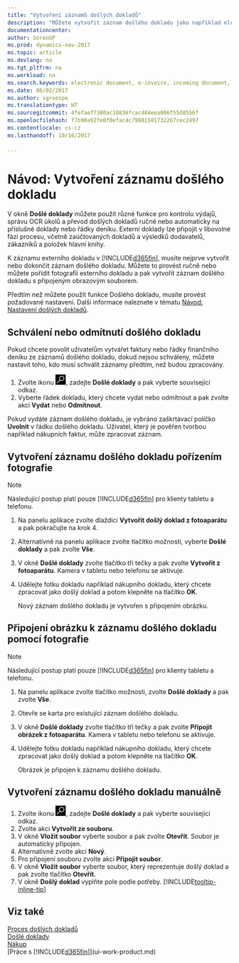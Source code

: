 ```yaml
---
title: "Vytvoření záznamů došlých dokladů"
description: "Můžete vytvořit záznam došlého dokladu jako například elektronické faktury a řízení úkolů OCR, eCommerce a výměny dokumentů."
documentationcenter: 
author: SorenGP
ms.prod: dynamics-nav-2017
ms.topic: article
ms.devlang: na
ms.tgt_pltfrm: na
ms.workload: na
ms.search.keywords: electronic document, e-invoice, incoming document, OCR, ecommerce, document exchange, import invoice
ms.date: 06/02/2017
ms.author: sgroespe
ms.translationtype: HT
ms.sourcegitcommit: 4fefaef7380ac10836fcac404eea006f55d8556f
ms.openlocfilehash: f7b90a92fe0f0efac4c79881501732267cec2497
ms.contentlocale: cs-cz
ms.lasthandoff: 10/16/2017

---
```

# <a name="how-to-create-incoming-document-records"></a>Návod: Vytvoření záznamu došlého dokladu
V okně **Došlé doklady** můžete použít různé funkce pro kontrolu výdajů, správu OCR úkolů a převod došlých dokladů ručně nebo automaticky na příslušné doklady nebo řádky deníku. Externí doklady lze připojit v libovolné fázi procesu, včetně zaúčtovaných dokladů a výsledků dodavatelů, zákazníků a položek hlavní knihy.

K záznamu externího dokladu v [!INCLUDE[d365fin](includes/d365fin_md.md)], musíte nejprve vytvořit nebo dokončit záznam došlého dokladu. Můžete to provést ručně nebo můžete pořídit fotografii externího dokladu a pak vytvořit záznam došlého dokladu s připojeným obrazovým souborem.

Předtím než můžete použít funkce Došlého dokladu, musíte provést požadované nastavení. Další informace naleznete v tématu [Návod: Nastavení došlých dokladů](across-how-setup-income-documents.md).

## <a name="to-approve-or-reject-an-incoming-document"></a>Schválení nebo odmítnutí došlého dokladu
Pokud chcete povolit uživatelům vytvářet faktury nebo řádky finančního deníku ze záznamů došlého dokladu, dokud nejsou schváleny, můžete nastavit toho, kdo musí schválit záznamy předtím, než budou zpracovány.

1. Zvolte ikonu ![Vyhledat stránku nebo sestavu](media/ui-search/search_small.png "Ikona Vyhledat stránku nebo sestavu"), zadejte **Došlé doklady** a pak vyberte související odkaz.
2. Vyberte řádek dokladu, který chcete vydat nebo odmítnout a pak zvolte akci **Vydat** nebo **Odmítnout**.

Pokud vydáte záznam došlého dokladu, je vybráno zaškrtávací políčko **Uvolnit** v řádku došlého dokladu. Uživatel, který je pověřen tvorbou například nákupních faktur, může zpracovat záznam.

## <a name="to-create-an-incoming-document-record-by-taking-a-photo"></a>Vytvoření záznamu došlého dokladu pořízením fotografie
> [!NOTE]  
>   Následující postup platí pouze [!INCLUDE[d365fin](includes/d365fin_md.md)] pro klienty tabletu a telefonu.

1. Na panelu aplikace zvolte dlaždici **Vytvořit došlý doklad z fotoaparátu** a pak pokračujte na krok 4.
2. Alternativně na panelu aplikace zvolte tlačítko možnosti, vyberte **Došlé doklady** a pak zvolte **Vše**.
3. V okně **Došlé doklady** zvolte tlačítko tři tečky a pak zvolte **Vytvořit z fotoaparátu**. Kamera v tabletu nebo telefonu se aktivuje.
4. Udělejte fotku dokladu například nákupního dokladu, který chcete zpracovat jako došlý doklad a potom klepněte na tlačítko **OK**.

    Nový záznam došlého dokladu je vytvořen s připojením obrázku.

## <a name="to-attach-an-image-to-an-incoming-document-record-by-taking-a-photo"></a>Připojení obrázku k záznamu došlého dokladu pomocí fotografie
> [!NOTE]  
>   Následující postup platí pouze [!INCLUDE[d365fin](includes/d365fin_md.md)] pro klienty tabletu a telefonu.

1. Na panelu aplikace zvolte tlačítko možnosti, zvolte **Došlé doklady** a pak zvolte **Vše**.
2. Otevře se karta pro existující záznam došlého dokladu.
3. V okně **Došlé doklady** zvolte tlačítko tři tečky a pak zvolte **Připojit obrázek z fotoaparátu**. Kamera v tabletu nebo telefonu se aktivuje.
4. Udělejte fotku dokladu například nákupního dokladu, který chcete zpracovat jako došlý doklad a potom klepněte na tlačítko **OK**.

    Obrázek je připojen k záznamu došlého dokladu.

## <a name="to-create-an-incoming-document-record-manually"></a>Vytvoření záznamu došlého dokladu manuálně
1. Zvolte ikonu ![Vyhledat stránku nebo sestavu](media/ui-search/search_small.png "Ikona Vyhledat stránku nebo sestavu"), zadejte **Došlé doklady** a pak vyberte související odkaz.
2. Zvolte akci **Vytvořit ze souboru**.  
3. V okně **Vložit soubor** vyberte soubor a pak zvolte **Otevřít**. Soubor je automaticky připojen.
4. Alternativně zvolte akci **Nový**.
5. Pro připojení souboru zvolte akci **Připojit soubor**.
6. V okně **Vložit soubor** vyberte soubor, který reprezentuje došlý doklad a pak zvolte tlačítko **Otevřít**.
7. V okně **Došlý doklad** vyplňte pole podle potřeby. [!INCLUDE[tooltip-inline-tip](includes/tooltip-inline-tip_md.md)]

## <a name="see-also"></a>Viz také
[Proces došlých dokladů](across-process-income-documents.md)  
[Došlé doklady](across-income-documents.md)  
[Nákup](purchasing-manage-purchasing.md)  
[Práce s [!INCLUDE[d365fin](includes/d365fin_md.md)]](ui-work-product.md)

